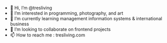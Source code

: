 - 👋 Hi, I’m @tresliving
- 👀 I’m interested in programming, photography, and art
- 🌱 I’m currently learning management information systems & international business
- 💞️ I’m looking to collaborate on frontend projects
- 📫 How to reach me : tresliving.com

<!---
tresliving/tresliving is a ✨ special ✨ repository because its `README.md` (this file) appears on your GitHub profile.
You can click the Preview link to take a look at your changes.
--->
